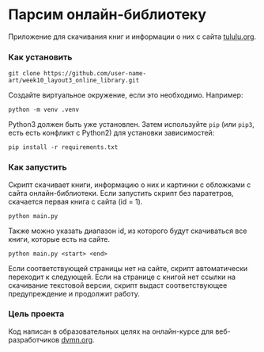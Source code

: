 # Парсим онлайн-библиотеку

Приложение для скачивания книг и информации о них с сайта [tululu.org](https://tululu.org/).

### Как установить
```
git clone https://github.com/user-name-art/week10_layout3_online_library.git
```

Создайте виртуальное окружение, если это необходимо. Например:
```
python -m venv .venv
```

Python3 должен быть уже установлен. 
Затем используйте `pip` (или `pip3`, есть есть конфликт с Python2) для установки зависимостей:
```
pip install -r requirements.txt
```

### Как запустить
Скрипт скачивает книги, информацию о них и картинки с обложками с сайта онлайн-библиотеки. Если запустить скрипт без паратетров, скачается первая книга с сайта (id = 1).
```
python main.py 
```
Также можно указать диапазон id, из которого будут скачиваться все книги, которые есть на сайте.
```
python main.py <start> <end>
```
Если соответствующей страницы нет на сайте, скрипт автоматически переходит к следующей. Если на странице с книгой нет ссылки на скачивание текстовой версии, скрипт выдаст соответствующее предупреждение и продолжит работу.

### Цель проекта

Код написан в образовательных целях на онлайн-курсе для веб-разработчиков [dvmn.org](https://dvmn.org/).
